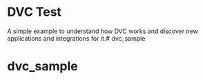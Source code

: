 # DVC Test

A simple example to understand how DVC works and discover new applications and integrations for it.# dvc_sample
# dvc_sample
